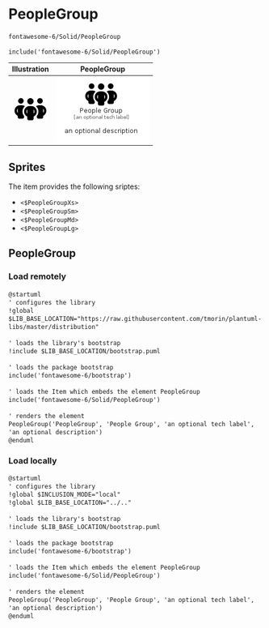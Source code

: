# PeopleGroup


```text
fontawesome-6/Solid/PeopleGroup
```

```text
include('fontawesome-6/Solid/PeopleGroup')
```



| Illustration | PeopleGroup |
| :---: | :---: |
| ![illustration for Illustration](../../fontawesome-6/Solid/PeopleGroup.png) | ![illustration for PeopleGroup](../../fontawesome-6/Solid/PeopleGroup.Local.png) |



## Sprites
The item provides the following sriptes:

- `<$PeopleGroupXs>`
- `<$PeopleGroupSm>`
- `<$PeopleGroupMd>`
- `<$PeopleGroupLg>`





## PeopleGroup

### Load remotely
```plantuml
@startuml
' configures the library
!global $LIB_BASE_LOCATION="https://raw.githubusercontent.com/tmorin/plantuml-libs/master/distribution"

' loads the library's bootstrap
!include $LIB_BASE_LOCATION/bootstrap.puml

' loads the package bootstrap
include('fontawesome-6/bootstrap')

' loads the Item which embeds the element PeopleGroup
include('fontawesome-6/Solid/PeopleGroup')

' renders the element
PeopleGroup('PeopleGroup', 'People Group', 'an optional tech label', 'an optional description')
@enduml
```

### Load locally
```plantuml
@startuml
' configures the library
!global $INCLUSION_MODE="local"
!global $LIB_BASE_LOCATION="../.."

' loads the library's bootstrap
!include $LIB_BASE_LOCATION/bootstrap.puml

' loads the package bootstrap
include('fontawesome-6/bootstrap')

' loads the Item which embeds the element PeopleGroup
include('fontawesome-6/Solid/PeopleGroup')

' renders the element
PeopleGroup('PeopleGroup', 'People Group', 'an optional tech label', 'an optional description')
@enduml
```

